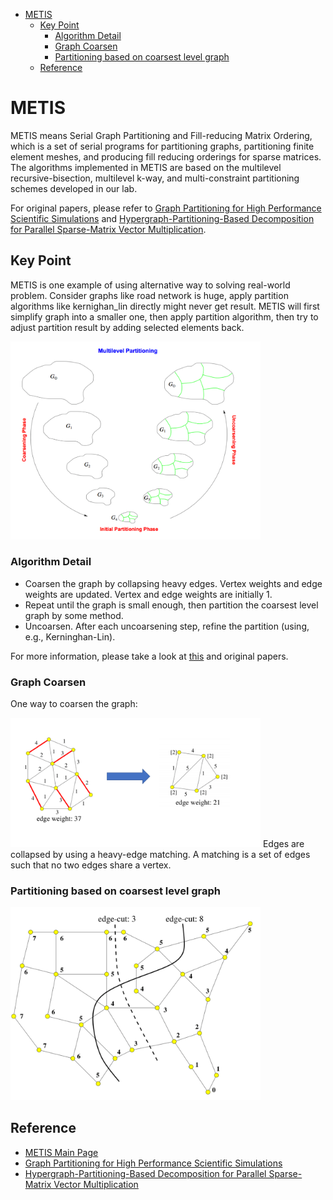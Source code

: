 - [METIS](#metis)
  - [Key Point](#key-point)
    - [Algorithm Detail](#algorithm-detail)
    - [Graph Coarsen](#graph-coarsen)
    - [Partitioning based on coarsest level graph](#partitioning-based-on-coarsest-level-graph)
  - [Reference](#reference)

# METIS
METIS means Serial Graph Partitioning and Fill-reducing Matrix Ordering, which is a set of serial programs for partitioning graphs, partitioning finite element meshes, and producing fill reducing orderings for sparse matrices.  The algorithms implemented in METIS are based on the multilevel recursive-bisection, multilevel k-way, and multi-constraint partitioning schemes developed in our lab. 

For original papers, please refer to [Graph Partitioning for High Performance Scientific Simulations](https://pdfs.semanticscholar.org/954a/6396b843a2b15cb66b3120402fc6efde08b9.pdf) and [Hypergraph-Partitioning-Based Decomposition for Parallel Sparse-Matrix Vector Multiplication](https://github.com/emc2314/Graph500/blob/master/doc/Algorithm/Hypergraph-Partitioning-Based%20Decomposition%20for%20Parallel%20Sparse-Matrix%20Vector%20Multiplication.pdf).


## Key Point

METIS is one example of using alternative way to solving real-world problem.  Consider graphs like road network is huge, apply partition algorithms like kernighan_lin directly might never get result.  METIS will first simplify graph into a smaller one, then apply partition algorithm, then try to adjust partition result by adding selected elements back.

<img src="../resource/pictures/metis_multi_level_partitioning.png" alt="metis_multi_level_partitioning" width="400"/>

### Algorithm Detail

- Coarsen the graph by collapsing heavy edges. Vertex
weights and edge weights are updated. Vertex and edge
weights are initially 1.
- Repeat until the graph is small enough, then partition the
coarsest level graph by some method.
- Uncoarsen. After each uncoarsening step, refine the
partition (using, e.g., Kerninghan-Lin).

For more information, please take a look at [this](../resource/presentations/Partition_II.pptx) and original papers.

### Graph Coarsen

One way to coarsen the graph:

<img src="../resource/pictures/graph_coarsening.png" alt="graph_coarsening" width="400"/>
Edges are collapsed by using a heavy-edge matching.
A matching is a set of edges such that no two edges share a vertex.


### Partitioning based on coarsest level graph
<img src="../resource/pictures/partitioning_coarest_level_graph.png" alt="partitioning_coarest_level_graph" width="400"/>

## Reference
- [METIS Main Page](http://glaros.dtc.umn.edu/gkhome/views/metis)
- [Graph Partitioning for High Performance Scientific Simulations](https://pdfs.semanticscholar.org/954a/6396b843a2b15cb66b3120402fc6efde08b9.pdf)
- [Hypergraph-Partitioning-Based Decomposition for Parallel Sparse-Matrix Vector Multiplication](https://github.com/emc2314/Graph500/blob/master/doc/Algorithm/Hypergraph-Partitioning-Based%20Decomposition%20for%20Parallel%20Sparse-Matrix%20Vector%20Multiplication.pdf)
